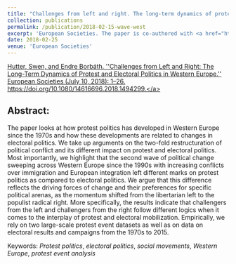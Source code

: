 ```yaml
---
title: "Challenges from left and right. The long-term dynamics of protest and electoral politics in Western Europe."
collection: publications
permalink: /publication/2018-02-15-wave-west
excerpt: 'European Societies. The paper is co-authored with <a href="http://www.swen-hutter.eu/" target="_blank">Swen Hutter</a>.'
date: 2018-02-25
venue: 'European Societies'
---
```


<a href="http://www.tandfonline.com/doi/full/10.1080/14616696.2018.1494299" target="_blank">Hutter, Swen, and Endre Borbáth. ''Challenges from Left and Right: The Long-Term Dynamics of Protest and Electoral Politics in Western Europe.'' European Societies (July 10, 2018): 1–26. https://doi.org/10.1080/14616696.2018.1494299.</a>

Abstract:
------
The paper looks at how protest politics has developed in Western Europe since the 1970s and how these developments are related to changes in electoral politics. We take up arguments on the two-fold restructuration of political conflict and its different impact on protest and electoral politics. Most importantly, we highlight that the second wave of political change sweeping across Western Europe since the 1990s with increasing conflicts over immigration and European integration left different marks on protest politics as compared to electoral politics. We argue that this difference reflects the driving forces of change and their preferences for specific political arenas, as the momentum shifted from the libertarian left to the populist radical right. More specifically, the results indicate that challengers from the left and challengers from the right follow different logics when it comes to the interplay of protest and electoral mobilization. Empirically, we rely on two large-scale protest event datasets as well as on data on electoral results and campaigns from the 1970s to 2015.

Keywords: *Protest politics*, *electoral politics*, *social movements*, *Western Europe*, *protest event analysis*